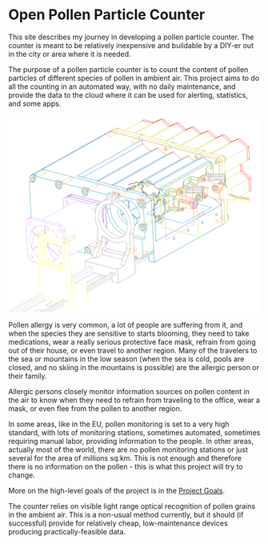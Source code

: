 # Open Pollen Particle Counter

This site describes my journey in developing a pollen particle counter. The counter is meant to be relatively inexpensive and buildable by a DIY-er out in the city or area where it is needed.

The purpose of a pollen particle counter is to count the content of pollen particles of different species of pollen in ambient air. This project aims to do all the counting in an automated way, with no daily maintenance, and provide the data to the cloud where it can be used for alerting, statistics, and some apps. 

![Work in progress image](assets/images/20240302-assembly-wireframe.png)

Pollen allergy is very common, a lot of people are suffering from it, and when the species they are sensitive to starts blooming, they need to take medications, wear a really serious protective face mask, refrain from going out of their house, or even travel to another region. Many of the travelers to the sea or mountains in the low season (when the sea is cold, pools are closed, and no skiing in the mountains is possible) are the allergic person or their family. 

Allergic persons closely monitor information sources on pollen content in the air to know when they need to refrain from traveling to the office, wear a mask, or even flee from the pollen to another region. 

In some areas, like in the EU, pollen monitoring is set to a very high standard, with lots of monitoring stations, sometimes automated, sometimes requiring manual labor, providing information to the people. In other areas, actually most of the world, there are no pollen monitoring stations or just several for the area of millions sq.km. This is not enough and therefore there is no information on the pollen - this is what this project will try to change.

More on the high-level goals of the project is in the [Project Goals](project_goals.md).

The counter relies on visible light range optical recognition of pollen grains in the ambient air. This is a non-usual method currently, but it should (if successful) provide for relatively cheap, low-maintenance devices producing practically-feasible data.
